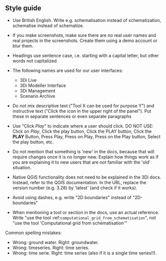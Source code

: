 Style guide
-----------
- Use British English. Write e.g. schematisation instead of schematization, schematise instead of schematize.
- If you make screenshots, make sure there are no real user names and real projects in the screenshots. Create them using a demo account or blur them.
- Headings use sentence case, i.e. starting with a capital letter, but other words not capitalized
- The following names are used for our user interfaces:
  - 3Di Live
  - 3Di Modeller Interface
  - 3Di Management
  - Scenario Archive
  
- Do not mix descriptive text ("Tool X can be used for purpose Y") and instructive text ("Click the icon in the upper right of the panel"). Put these in separate sentences or even separate paragraphs
- Use "Click *Play*" to indicate where a user should click. DO NOT USE: Click on *Play*, Click the play button, Click the PLAY button, Click the **PLAY** Button, Press Play, Press on Play, Press on the Play button, Select the play button, etc.

- Do not mention that something is 'new' in the docs, because that will require changes once it is no longer new. Explain how things work as if you are explaining it to new users that are not familiar with the 'old' situation.
- Native QGIS functionality does not need to be explained in the 3Di docs. Instead, refer to the QGIS documentation. In the URL, replace the version number (e.g. 3.28) by 'latest' (and check if it works).

- Avoid using dashes, e.g. write "2D boundaries" instead of "2D-boundaries"
- When mentioning a tool or section in the docs, use an actual reference. Write "use the tool :ref:`computational_grid_from_schematisation`", not "use the tool 'Computational grid from schematisation'"

Common spelling mistakes:

- Wrong: ground water. Right: groundwater.
- Wrong: timeseries. Right: time series.
- Wrong: time serie. Right: time series (also if it is a single time series!!).
